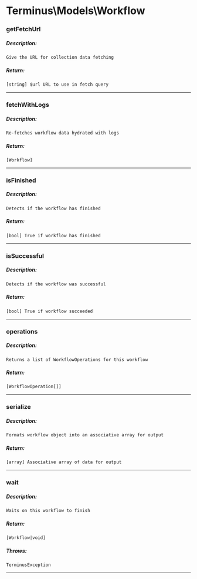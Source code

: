 # Terminus\Models\Workflow

### getFetchUrl
##### Description:
    Give the URL for collection data fetching

##### Return:
    [string] $url URL to use in fetch query

---

### fetchWithLogs
##### Description:
    Re-fetches workflow data hydrated with logs

##### Return:
    [Workflow]

---

### isFinished
##### Description:
    Detects if the workflow has finished

##### Return:
    [bool] True if workflow has finished

---

### isSuccessful
##### Description:
    Detects if the workflow was successful

##### Return:
    [bool] True if workflow succeeded

---

### operations
##### Description:
    Returns a list of WorkflowOperations for this workflow

##### Return:
    [WorkflowOperation[]]

---

### serialize
##### Description:
    Formats workflow object into an associative array for output

##### Return:
    [array] Associative array of data for output

---

### wait
##### Description:
    Waits on this workflow to finish

##### Return:
    [Workflow|void]

##### Throws:
    TerminusException

---

